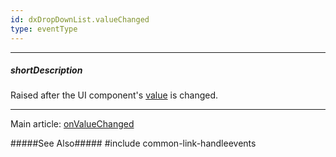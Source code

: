 ```yaml
---
id: dxDropDownList.valueChanged
type: eventType
---
```

---
##### shortDescription
Raised after the UI component's [value](/api-reference/10%20UI%20Components/dxDropDownList/1%20Configuration/value.md '{basewidgetpath}/Configuration/#value') is changed.

---
Main article: [onValueChanged](/api-reference/10%20UI%20Components/dxDropDownList/1%20Configuration/onValueChanged.md '{basewidgetpath}/Configuration/#onValueChanged')

#####See Also#####
#include common-link-handleevents